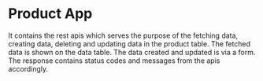 Product App
========================

It contains the rest apis which serves the purpose of the
fetching data, creating data, deleting and updating data in the product table.
The fetched data is shown on the data table. The data created and updated is via a form.
The response contains status codes and messages from the apis accordingly.
